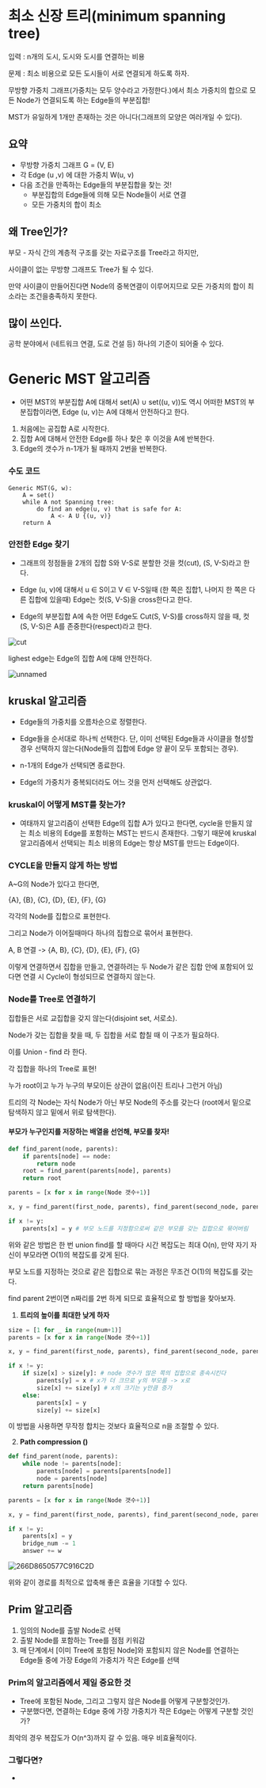 # 최소 신장 트리(minimum spanning tree)

입력 : n개의 도시, 도시와 도시를 연결하는 비용

문제 : 최소 비용으로 모든 도시들이 서로 연결되게 하도록 하자.



무방향 가중치 그래프(가중치는 모두 양수라고 가정한다.)에서 최소 가중치의 합으로 모든 Node가 연결되도록 하는 Edge들의 부분집합!



MST가 유일하게 1개만 존재하는 것은 아니다(그래프의 모양은 여러개일 수 있다).



## 요약 

- 무방향 가중치 그래프 G = (V, E)
- 각 Edge (u ,v) 에 대한 가중치 W(u, v)
- 다음 조건을 만족하는 Edge들의 부분집합을 찾는 것!
  - 부분집합의 Edge들에 의해 모든 Node들이 서로 연결
  - 모든 가중치의 합이 최소





## 왜 Tree인가?

부모 - 자식 간의 계층적 구조를 갖는 자료구조를 Tree라고 하지만,

사이클이 없는 무방향 그래프도 Tree가 될 수 있다.

만약 사이클이 만들어진다면 Node의 중복연결이 이루어지므로 모든 가중치의 합이 최소라는 조건을충족하지 못한다.



## 많이 쓰인다.

공학 분야에서 (네트워크 연결, 도로 건설 등) 하나의 기준이 되어줄 수 있다.





# Generic MST 알고리즘

- 어떤 MST의 부분집합 A에 대해서 set(A) ∪ set((u, v))도 역시 어떠한 MST의 부분집합이라면, Edge (u, v)는 A에 대해서 안전하다고 한다.



1. 처음에는 공집합 A로 시작한다.
2. 집합 A에 대해서 안전한 Edge를 하나 찾은 후 이것을 A에 반복한다.
3. Edge의 갯수가 n-1개가 될 때까지 2번을 반복한다.



### 수도 코드

```
Generic MST(G, w):
	A = set()
	while A not Spanning tree:
		do find an edge(u, v) that is safe for A:
			A <- A U {(u, v)}
	return A
```





### 안전한 Edge 찾기

- 그래프의 정점들을 2개의 집합 S와 V-S로 분할한 것을 컷(cut), (S, V-S)라고 한다.
- Edge (u, v)에 대해서 u ∈ S이고 V ∈ V-S일때 (한 쪽은 집합1, 나머지 한 쪽은 다른 집합에 있을때) Edge는 컷(S, V-S)을 cross한다고 한다.

- Edge의 부분집합 A에 속한 어떤 Edge도 Cut(S, V-S)를 cross하지 않을 때, 컷 (S, V-S)은 A를 존중한다(respect)라고 한다.

![cut](https://user-images.githubusercontent.com/52685258/81220905-09bc2d00-901d-11ea-8406-72cfc20ae3d3.png)



lighest edge는 Edge의 집합 A에 대해 안전하다.

![unnamed](https://user-images.githubusercontent.com/52685258/81220906-0aed5a00-901d-11ea-918a-6e621299e83f.png)





## kruskal 알고리즘

- Edge들의 가중치를 오름차순으로 정렬한다.

- Edge들을 순서대로 하나씩 선택한다. 단, 이미 선택된 Edge들과 사이클을 형성할 경우 선택하지 않는다(Node들의 집합에 Edge 양 끝이 모두 포함되는 경우).

- n-1개의 Edge가 선택되면 종료한다.
- Edge의 가중치가 중복되더라도 어느 것을 먼저 선택해도 상관없다.







### kruskal이 어떻게 MST를 찾는가?

- 여태까지 알고리즘이 선택한 Edge의 집합 A가 있다고 한다면, cycle을 만들지 않는 최소 비용의 Edge를 포함하는 MST는 반드시 존재한다. 그렇기 때문에 kruskal 알고리즘에서 선택되는 최소 비용의 Edge는 항상 MST를 만드는 Edge이다.





### CYCLE을 만들지 않게 하는 방법

A~G의 Node가 있다고 한다면,

{A}, {B}, {C}, {D}, {E}, {F}, {G}

각각의 Node를 집합으로 표현한다.

그리고 Node가 이어질때마다 하나의 집합으로 묶어서 표현한다.

A, B 연결 -> {A, B}, {C}, {D},  {E},  {F},  {G}

이렇게 연결하면서 집합을 만들고, 연결하려는 두 Node가 같은 집합 안에 포함되어 있다면 연결 시 Cycle이 형성되므로 연결하지 않는다.



### 

### Node를 Tree로 연결하기

집합들은 서로 교집합을 갖지 않는다(disjoint set, 서로소).

Node가 갖는 집합을 찾을 때, 두 집합을 서로 합칠 때 이 구조가 필요하다.

이를 Union - find 라 한다.



각 집합을 하나의 Tree로 표현!

누가 root이고 누가 누구의 부모이든 상관이 없음(이진 트리나 그런거 아님)

트리의 각 Node는 자식 Node가 아닌 부모 Node의 주소를 갖는다 (root에서 밑으로 탐색하지 않고 밑에서 위로 탐색한다).



#### 부모가 누구인지를 저장하는 배열을 선언해, 부모를 찾자!



```python
def find_parent(node, parents):
    if parents[node] == node:
        return node
    root = find_parent(parents[node], parents)
    return root

parents = [x for x in range(Node 갯수+1)]

x, y = find_parent(first_node, parents), find_parent(second_node, parents)

if x != y:
    parents[x] = y # 부모 노드를 지정함으로써 같은 부모를 갖는 집합으로 묶어버림
```



위와 같은 방법은 한 번 union find를 할 때마다 시간 복잡도는 최대 O(n), 만약 자기 자신이 부모라면 O(1)의 복잡도를 갖게 된다.

부모 노드를 지정하는 것으로 같은 집합으로 묶는 과정은 무조건 O(1)의 복잡도를 갖는다.

find parent 2번이면 n짜리를 2번 하게 되므로 효율적으로 할 방법을 찾아보자.



1. **트리의 높이를 최대한 낮게 하자**

```python
size = [1 for _ in range(num+1)]
parents = [x for x in range(Node 갯수+1)]

x, y = find_parent(first_node, parents), find_parent(second_node, parents)

if x != y:
    if size[x] > size[y]: # node 갯수가 많은 쪽의 집합으로 종속시킨다
        parents[y] = x # x가 더 크므로 y의 부모를 -> x로
        size[x] += size[y] # x의 크기는 y만큼 증가
    else:
        parents[x] = y
        size[y] += size[x]
```



이 방법을 사용하면 무작정 합치는 것보다 효율적으로 n을 조절할 수 있다.



2. **Path compression ()**

```python
def find_parent(node, parents):
    while node != parents[node]:
        parents[node] = parents[parents[node]]
        node = parents[node]
    return parents[node]

parents = [x for x in range(Node 갯수+1)]

x, y = find_parent(first_node, parents), find_parent(second_node, parents)

if x != y:
    parents[x] = y
    bridge_num -= 1
    answer += w
```

![266D8650577C916C2D](https://user-images.githubusercontent.com/52685258/81503641-ae8d8180-931f-11ea-80b2-d5261fe70727.png)



위와 같이 경로를 최적으로 압축해 좋은 효율을 기대할 수 있다.





## Prim 알고리즘

1. 임의의 Node를 출발 Node로 선택
2. 출발 Node를 포함하는 Tree를 점점 키워감
3. 매 단계에서 [이미 Tree에 포함된 Node]와 포함되지 않은 Node를 연결하는 Edge들 중에 가장 Edge의 가중치가 작은 Edge를 선택





### Prim의 알고리즘에서 제일 중요한 것

- Tree에 포함된 Node, 그리고 그렇지 않은 Node를 어떻게 구분할것인가.
- 구분했다면, 연결하는 Edge 중에 가장 가중치가 작은 Edge는 어떻게 구분할 것인가?

최악의 경우 복잡도가 O(n^3)까지 갈 수 있음. 매우 비효율적이다.



### 그렇다면?

- 



 